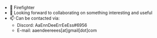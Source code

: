 - 🚒 Firefighter
- 🤝 Looking forward to collaborating on something interesting and useful
- 📫 Can be contacted via:
  - Discord: AaEnnDeeErrEeEss#6956
  - E-mail: aaendeereees[at]gmail[dot]com
